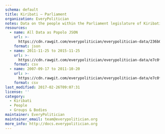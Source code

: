 ```yaml
---
schema: default
title: Kiribati — Parliament
organization: EveryPolitician
notes: Data on the people within the Parliament legislature of Kiribati.
resources:
  - name: All Data as Popolo JSON
    url: >-
      https://cdn.rawgit.com/everypolitician/everypolitician-data/236b0da406c74ebd43dd949c56a34d2a5ce615ef/data/Kiribati/Parliament/ep-popolo-v1.0.json
    format: json
  - name: 2011-11-25 to 2015-11-25
    url: >-
      https://cdn.rawgit.com/everypolitician/everypolitician-data/e7c0f388786da8d3641a88f7fd26561f3bebdd69/data/Kiribati/Parliament/term-10.csv
    format: csv
  - name: 2007-09-17 to 2011-10-20
    url: >-
      https://cdn.rawgit.com/everypolitician/everypolitician-data/e7c0f388786da8d3641a88f7fd26561f3bebdd69/data/Kiribati/Parliament/term-9.csv
    format: csv
last_modified: 2017-02-26T09:07:31
license: ''
category:
  - Kiribati
  - People
  - Groups & Bodies
maintainer: EveryPolitician
maintainer_email: team@everypolitician.org
more_info: http://docs.everypolitician.org
---
```

